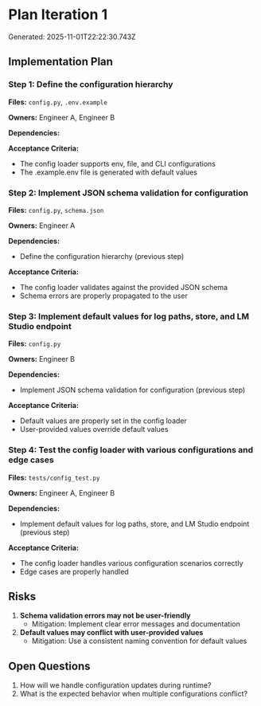 # Plan Iteration 1

Generated: 2025-11-01T22:22:30.743Z

## Implementation Plan

### Step 1: Define the configuration hierarchy

**Files:** `config.py`, `.env.example`

**Owners:** Engineer A, Engineer B

**Dependencies:**

**Acceptance Criteria:**
  - The config loader supports env, file, and CLI configurations
  - The .example.env file is generated with default values

### Step 2: Implement JSON schema validation for configuration

**Files:** `config.py`, `schema.json`

**Owners:** Engineer A

**Dependencies:**
  - Define the configuration hierarchy (previous step)

**Acceptance Criteria:**
  - The config loader validates against the provided JSON schema
  - Schema errors are properly propagated to the user

### Step 3: Implement default values for log paths, store, and LM Studio endpoint

**Files:** `config.py`

**Owners:** Engineer B

**Dependencies:**
  - Implement JSON schema validation for configuration (previous step)

**Acceptance Criteria:**
  - Default values are properly set in the config loader
  - User-provided values override default values

### Step 4: Test the config loader with various configurations and edge cases

**Files:** `tests/config_test.py`

**Owners:** Engineer A, Engineer B

**Dependencies:**
  - Implement default values for log paths, store, and LM Studio endpoint (previous step)

**Acceptance Criteria:**
  - The config loader handles various configuration scenarios correctly
  - Edge cases are properly handled

## Risks

1. **Schema validation errors may not be user-friendly**
   - Mitigation: Implement clear error messages and documentation
2. **Default values may conflict with user-provided values**
   - Mitigation: Use a consistent naming convention for default values

## Open Questions

1. How will we handle configuration updates during runtime?
2. What is the expected behavior when multiple configurations conflict?

